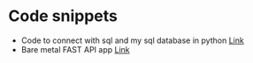 # Code snippets
- Code to connect with sql and my sql database in python [Link](https://github.com/MaclaurinYudhisthira/code-snippets/tree/main/db_connection_python)
- Bare metal FAST API app [Link](https://github.com/MaclaurinYudhisthira/code-snippets/tree/main/bare_metal_fastapi_app)